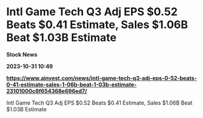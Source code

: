 # Intl Game Tech Q3 Adj EPS $0.52 Beats $0.41 Estimate, Sales $1.06B Beat $1.03B Estimate
**Stock News**

**2023-10-31 10:49**

**https://www.ainvest.com/news/intl-game-tech-q3-adj-eps-0-52-beats-0-41-estimate-sales-1-06b-beat-1-03b-estimate-23101000c8f654368e696ed7/**

Intl Game Tech Q3 Adj EPS $0.52 Beats $0.41 Estimate, Sales $1.06B Beat $1.03B Estimate